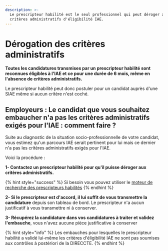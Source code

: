 ```yaml
---
description: >-
  Le prescripteur habilité est le seul professionnel qui peut déroger aux
  critères administratifs d'éligibilité IAE.
---
```


# Dérogation des critères administratifs

**Toutes les candidatures transmises par un prescripteur habilité sont reconnues éligibles à l'IAE et ce pour une durée de 6 mois, même en l'absence de critères administratifs.**

Le prescripteur habilité peut donc postuler pour un candidat auprès d'une SIAE même si aucun critère n'est coché.

## Employeurs : Le candidat que vous souhaitez embaucher n'a pas les critères administratifs exigés pour l'IAE : comment faire ?

Suite au diagnostic de la situation socio-professionnelle de votre candidat, vous estimez qu'un parcours IAE serait pertinent pour lui mais ce dernier n'a pas les critères administratifs exigés pour l'IAE.

Voici la procédure : 

**1- Contactez un prescripteur habilité pour qu'il puisse déroger aux critères administratifs.**

{% hint style="success" %}
Si besoin vous pouvez utiliser le [moteur de recherche des prescripteurs habilités](https://inclusion.beta.gouv.fr/search/prescribers)
{% endhint %}

**2- Si le prescripteur est d'accord, il lui suffit de vous transmettre la candidature** depuis son tableau de bord. Le prescripteur n'a aucun justificatif à vous transmettre ni à conserver.

**3- Récupérez la candidature dans vos candidatures à traiter et validez l'embauche**, vous n'avez aucune pièce justificative à conserver

{% hint style="info" %}
Les embauches pour lesquelles le prescripteur habilité a validé lui-même les critères d'éligibilité IAE ne sont pas soumises aux contrôles à postériori de la DIRECCTE.
{% endhint %}

